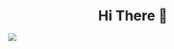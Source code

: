<h1 align="center">Hi There 👋</h1>

[<img src="http://www.google.com.au/images/nav_logo7.png">](https://www.facebook.com/mahmoudm.aziz.35)
